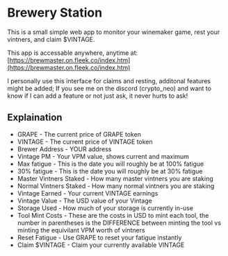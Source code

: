 # Brewery Station
This is a small simple web app to monitor your winemaker game, rest your vintners, and claim $VINTAGE.

This app is accessable anywhere, anytime at:
[https://brewmaster.on.fleek.co/index.htm](https://brewmaster.on.fleek.co/index.htm)

I personally use this interface for claims and resting, additonal features might be added; If you see me on the discord (crypto_neo) and want to know if I can add a feature or not just ask, it never hurts to ask!  
  
## Explaination  
- GRAPE - The current price of GRAPE token  
- VINTAGE - The current price of VINTAGE token  
- Brewer Address - YOUR address  
- Vintage PM - Your VPM value, shows current and maximum
- Max fatigue - This is the date you will roughly be at 100% fatigue
- 30% fatigue - This is the date you will roughly be at 30% fatigue
- Master Vintners Staked - How many master vintners you are staking
- Normal Vintners Staked - How many normal vintners you are staking
- Vintage Earned - Your current VINTAGE earnings
- Vintage Value - The USD value of your Vintage
- Storage Used - How much of your storage is currently in-use
- Tool Mint Costs - These are the costs in USD to mint each tool, the number in parentheses is the DIFFERENCE between minting the tool vs minting the equivilant VPM worth of vintners
- Reset Fatigue - Use GRAPE to reset your fatigue instantly
- Claim $VINTAGE - Claim your currently available VINTAGE